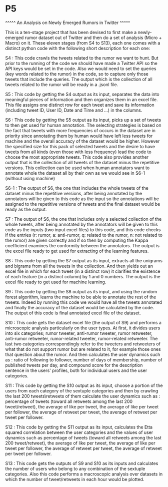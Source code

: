 # P5
^^^^^ An Analysis on Newly Emerged Rumors in Twitter ^^^^^

This is a ten-stage project that has been devised to first make a newly-emerged rumor dataset out of Twitter and then do a set of analysis (Micro + Macro) on it. These eleven stages (from S4 to S13), each one comes with a distinct python code with the following short description for each one:

S4 : This code crawls the tweets related to the rumor we want to hunt. But prior to the running of the code we should have made a Twitter API so the API keys would be set in the code. Also we would need to set the queries (key words related to the rumor) in the code, so to capture only those tweets that include the queries. The output which is the collection of all tweets related to the rumor will be ready in a .jsonl file.

S5 : This code by getting the S4 output as its input, separates the data into meaningful pieces of information and then organizes them in an excel file. This file assigns one distinct row for each tweet and save its information (including tweet ID, User ID, Date and Time and ...) in the columns.

S6 : This code by getting the S5 output as its input, picks up a set of tweets to then get used for human annotation. The selecting strategies is based on the fact that tweets with more frequencies of occurs in the dataset are in priority since annotating them by human would have left less tweets for machine and the overall accuracy of the dataset would be higher. However the specified size for this pack of selected tweets and the desire to have tweets from all kinds (even those with less frequency) lead the code to choose the most appropriate tweets. This code also provides another output that is the collection of all tweets of the dataset minus the repetitive versions. This collection can be used when human annotators want to annotate whole the dataset all by their own as we would see in S6-1 (without using machine)

S6-1 : The output of S6, the one that includes the whole tweets of the dataset minus the repetitive versions, after being annotated by the annotators will be given to this code as the input so the annotations will be assigned to the repetitive versions of tweets and the final dataset would be ready as the output.

S7 :  The output of S6, the one that includes only a selected collection of the whole tweets, after being annotated by the annotators will be given to this code as the inputs (two input excel files) to this code, and this code checks if the entries (r: rumor, a: anti-rumor, q: related to the rumor, n: not related to the rumor) are given correctly and if so then by computing the Kappa coefficient examines the conformity between the annotators. The output is the excel file ready to get used for extracting of the learning features. 

S8 :  This code by getting the S7 output as its input, extracts all the unigrams and bigrams from all the tweets in the collection. And then yields out an excel file in which for each tweet (in a distinct row) it clarifies the existence of each feature (in a distinct column) by 1 and 0 numbers. The output is the excel file ready to get used for machine learning.

S9 : This code by getting the S8 output as its input, and using the random forest algorithm, learns the machine to be able to annotate the rest of the tweets. Indeed by running this code we would have all the tweets annotated and finally the accuracy of the dataset would be calculated by the code. The output of this code is final annotated excel file of the dataset.

S10 : This code gets the dataset excel file (the output of S9) and performs a microscopic analysis particularly on the user types. At first, it divides users into six categories; rumor tweeter, anti-rumor tweeter, rumor retweeter, anti-rumor retweeter, rumor-related tweeter, rumor-related retweeter. The last two categories correspondingly refer to the tweeters and retweeters of what that do not support rumor but are related to it, for example those ones that question about the rumor. And then calculates the user dynamics such as : ratio of following to follower, number of days of membership, number of published tweets per day, and compound score for the description sentence in the users' profiles, both for individual users and the user categories.

S11 : This code by getting the S10 output as its input, choose a portion of the users from each category of the sextuple categories and then by crawling the last 200 tweets\retweets of them calculate the user dynamics such as : percentage of tweets (toward all retweets among the last 200 tweet/retweet), the average of like per tweet, the average of like per tweet per follower, the average of retweet per tweet, the average of retweet per tweet per follower.  

S12 : This code by getting the S11 output as its input, calculates the Etta squared correlation between the user categories and the values of user dynamics such as percentage of tweets (toward all retweets among the last 200 tweet/retweet), the average of like per tweet, the average of like per tweet per follower, the average of retweet per tweet, the average of retweet per tweet per follower. 

S13 : This code gets the outputs of S9 and S10 as its inputs and calculates the number of users who belong to any combination of the sextuple categories. Also this code performs a macroscopic analysis over datasets in which the number of tweet/retweets in each hour would be plotted.

